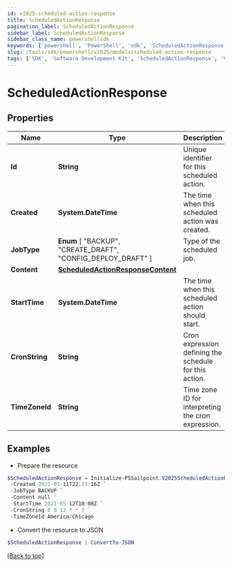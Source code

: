 ```yaml
---
id: v2025-scheduled-action-response
title: ScheduledActionResponse
pagination_label: ScheduledActionResponse
sidebar_label: ScheduledActionResponse
sidebar_class_name: powershellsdk
keywords: ['powershell', 'PowerShell', 'sdk', 'ScheduledActionResponse', 'V2025ScheduledActionResponse'] 
slug: /tools/sdk/powershell/v2025/models/scheduled-action-response
tags: ['SDK', 'Software Development Kit', 'ScheduledActionResponse', 'V2025ScheduledActionResponse']
---
```



# ScheduledActionResponse

## Properties

Name | Type | Description | Notes
------------ | ------------- | ------------- | -------------
**Id** | **String** | Unique identifier for this scheduled action. | [optional] 
**Created** | **System.DateTime** | The time when this scheduled action was created. | [optional] 
**JobType** |  **Enum** [  "BACKUP",    "CREATE_DRAFT",    "CONFIG_DEPLOY_DRAFT" ] | Type of the scheduled job. | [optional] 
**Content** | [**ScheduledActionResponseContent**](scheduled-action-response-content) |  | [optional] 
**StartTime** | **System.DateTime** | The time when this scheduled action should start. | [optional] 
**CronString** | **String** | Cron expression defining the schedule for this action. | [optional] 
**TimeZoneId** | **String** | Time zone ID for interpreting the cron expression. | [optional] 

## Examples

- Prepare the resource
```powershell
$ScheduledActionResponse = Initialize-PSSailpoint.V2025ScheduledActionResponse  -Id 3469b87d-48ca-439a-868f-2160001da8c1 `
 -Created 2021-05-11T22:23:16Z `
 -JobType BACKUP `
 -Content null `
 -StartTime 2021-05-12T10:00Z `
 -CronString 0 0 12 * * ? `
 -TimeZoneId America/Chicago
```

- Convert the resource to JSON
```powershell
$ScheduledActionResponse | ConvertTo-JSON
```


[[Back to top]](#) 

